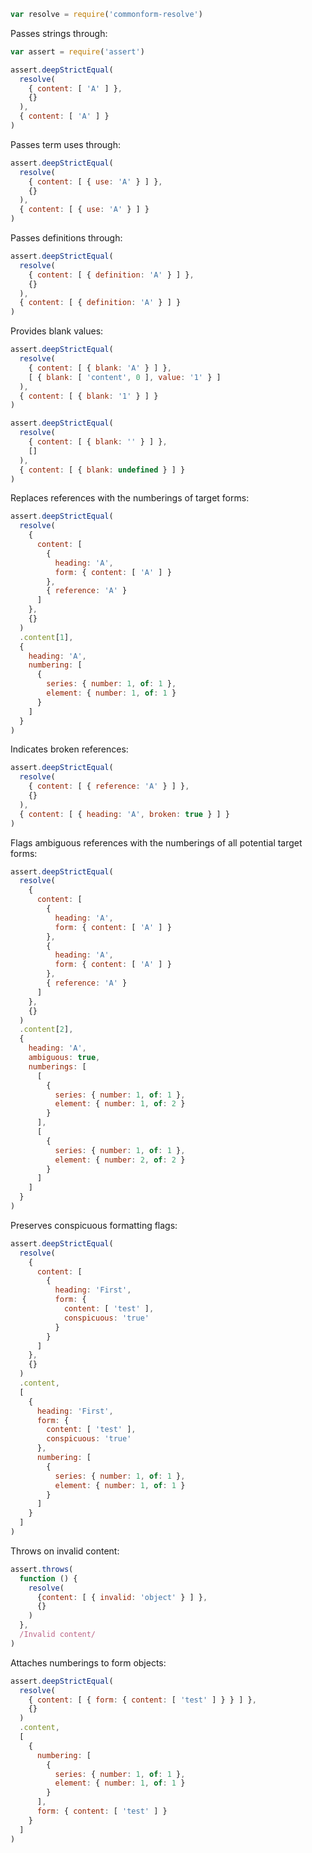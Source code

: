 ```javascript
var resolve = require('commonform-resolve')
```

Passes strings through:

```javascript
var assert = require('assert')

assert.deepStrictEqual(
  resolve(
    { content: [ 'A' ] },
    {}
  ),
  { content: [ 'A' ] }
)
```

Passes term uses through:

```javascript
assert.deepStrictEqual(
  resolve(
    { content: [ { use: 'A' } ] },
    {}
  ),
  { content: [ { use: 'A' } ] }
)
```

Passes definitions through:

```javascript
assert.deepStrictEqual(
  resolve(
    { content: [ { definition: 'A' } ] },
    {}
  ),
  { content: [ { definition: 'A' } ] }
)
```

Provides blank values:

```javascript
assert.deepStrictEqual(
  resolve(
    { content: [ { blank: 'A' } ] },
    [ { blank: [ 'content', 0 ], value: '1' } ]
  ),
  { content: [ { blank: '1' } ] }
)

assert.deepStrictEqual(
  resolve(
    { content: [ { blank: '' } ] },
    []
  ),
  { content: [ { blank: undefined } ] }
)
```

Replaces references with the numberings of target forms:

```javascript
assert.deepStrictEqual(
  resolve(
    {
      content: [
        {
          heading: 'A',
          form: { content: [ 'A' ] }
        },
        { reference: 'A' }
      ]
    },
    {}
  )
  .content[1],
  {
    heading: 'A',
    numbering: [
      {
        series: { number: 1, of: 1 },
        element: { number: 1, of: 1 }
      }
    ]
  }
)
```

Indicates broken references:

```javascript
assert.deepStrictEqual(
  resolve(
    { content: [ { reference: 'A' } ] },
    {}
  ),
  { content: [ { heading: 'A', broken: true } ] }
)
```

Flags ambiguous references with the numberings of all potential target forms:

```javascript
assert.deepStrictEqual(
  resolve(
    {
      content: [
        {
          heading: 'A',
          form: { content: [ 'A' ] }
        },
        {
          heading: 'A',
          form: { content: [ 'A' ] }
        },
        { reference: 'A' }
      ]
    },
    {}
  )
  .content[2],
  {
    heading: 'A',
    ambiguous: true,
    numberings: [
      [
        {
          series: { number: 1, of: 1 },
          element: { number: 1, of: 2 }
        }
      ],
      [
        {
          series: { number: 1, of: 1 },
          element: { number: 2, of: 2 }
        }
      ]
    ]
  }
)
```

Preserves conspicuous formatting flags:

```javascript
assert.deepStrictEqual(
  resolve(
    {
      content: [
        {
          heading: 'First',
          form: {
            content: [ 'test' ],
            conspicuous: 'true'
          }
        }
      ]
    },
    {}
  )
  .content,
  [
    {
      heading: 'First',
      form: {
        content: [ 'test' ],
        conspicuous: 'true'
      },
      numbering: [
        {
          series: { number: 1, of: 1 },
          element: { number: 1, of: 1 }
        }
      ]
    }
  ]
)
```

Throws on invalid content:

```javascript
assert.throws(
  function () {
    resolve(
      {content: [ { invalid: 'object' } ] },
      {}
    )
  },
  /Invalid content/
)
```

Attaches numberings to form objects:

```javascript
assert.deepStrictEqual(
  resolve(
    { content: [ { form: { content: [ 'test' ] } } ] },
    {}
  )
  .content,
  [
    {
      numbering: [
        {
          series: { number: 1, of: 1 },
          element: { number: 1, of: 1 }
        }
      ],
      form: { content: [ 'test' ] }
    }
  ]
)
```
